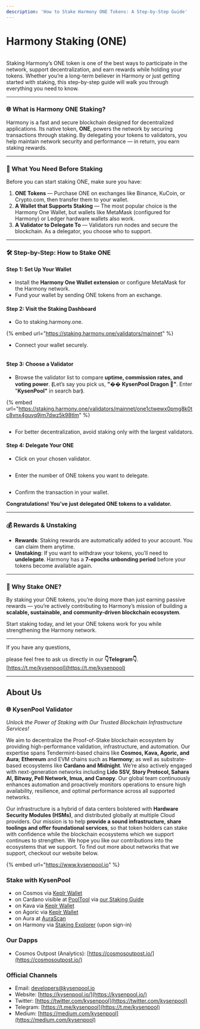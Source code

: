 ```yaml
---
description: 'How to Stake Harmony ONE Tokens: A Step-by-Step Guide'
---
```


# Harmony Staking (ONE)

<figure><img src="../.gitbook/assets/photo_2025-09-19 21.45.16.jpeg" alt=""><figcaption></figcaption></figure>

Staking Harmony’s ONE token is one of the best ways to participate in the network, support decentralization, and earn rewards while holding your tokens. Whether you’re a long-term believer in Harmony or just getting started with staking, this step-by-step guide will walk you through everything you need to know.

***

### 🌐 What is Harmony ONE Staking?

Harmony is a fast and secure blockchain designed for decentralized applications. Its native token, **ONE**, powers the network by securing transactions through staking. By delegating your tokens to validators, you help maintain network security and performance — in return, you earn staking rewards.

***

### 🔑 What You Need Before Staking

Before you can start staking ONE, make sure you have:

1. **ONE Tokens** — Purchase ONE on exchanges like Binance, KuCoin, or Crypto.com, then transfer them to your wallet.
2. **A Wallet that Supports Staking** — The most popular choice is the Harmony One Wallet, but wallets like MetaMask (configured for Harmony) or Ledger hardware wallets also work.
3. **A Validator to Delegate To** — Validators run nodes and secure the blockchain. As a delegator, you choose who to support.

***

### 🛠 Step-by-Step: How to Stake ONE

#### Step 1: Set Up Your Wallet

* Install the **Harmony One Wallet extension** or configure MetaMask for the Harmony network.
* Fund your wallet by sending ONE tokens from an exchange.

#### Step 2: Visit the Staking Dashboard

* Go to staking.harmony.one.

{% embed url="https://staking.harmony.one/validators/mainnet" %}

* Connect your wallet securely.

<figure><img src="../.gitbook/assets/image.png" alt=""><figcaption></figcaption></figure>

#### Step 3: Choose a Validator

* Browse the validator list to compare **uptime, commission rates, and voting power**. **(**&#x4C;et’s say you pick us, **"**&#xD83C;� **KysenPool Dragon 🐉"**. Enter "**KysenPool"** in search ba&#x72;**)**.

{% embed url="https://staking.harmony.one/validators/mainnet/one1ctwewx0pmg8k0tc8vnx4guyq9jm7dwz5k98tlm" %}

<figure><img src="../.gitbook/assets/image (1).png" alt=""><figcaption></figcaption></figure>

* For better decentralization, avoid staking only with the largest validators.

#### Step 4: Delegate Your ONE

* Click on your chosen validator.

<figure><img src="../.gitbook/assets/image (2).png" alt=""><figcaption></figcaption></figure>

* Enter the number of ONE tokens you want to delegate.

<figure><img src="../.gitbook/assets/image (3).png" alt=""><figcaption></figcaption></figure>

* Confirm the transaction in your wallet.

**Congratulations! You’ve just delegated ONE tokens to a validator.**

***

### 💰 Rewards & Unstaking

* **Rewards**: Staking rewards are automatically added to your account. You can claim them anytime.
* **Unstaking**: If you want to withdraw your tokens, you’ll need to **undelegate**. Harmony has a **7-epochs unbonding period** before your tokens become available again.

***

### 🚀 Why Stake ONE?

By staking your ONE tokens, you’re doing more than just earning passive rewards — you’re actively contributing to Harmony’s mission of building a **scalable, sustainable, and community-driven blockchain ecosystem**.

Start staking today, and let your ONE tokens work for you while strengthening the Harmony network.

***

If you have any questions,

please feel free to ask us directly in our **👇Telegram👇**.\
[https://t.me/kysenpool](https://t.me/kysenpool)

***

## About Us

### **🌐 KysenPool Validator**

_Unlock the Power of Staking with Our Trusted Blockchain Infrastructure Services!_

We aim to decentralize the Proof-of-Stake blockchain ecosystem by providing high-performance validation, infrastructure, and automation. Our expertise spans Tendermint-based chains like **Cosmos, Kava, Agoric, and Aura**; **Ethereum** and EVM chains such as **Harmony**; as well as substrate-based ecosystems like **Cardano and Midnight**. We’re also actively engaged with next-generation networks including **Lido SSV, Story Protocol, Sahara AI, Bitway, Pell Network, Imua, and Canopy**. Our global team continuously enhances automation and proactively monitors operations to ensure high availability, resilience, and optimal performance across all supported networks.

Our infrastructure is a hybrid of data centers bolstered with **Hardware Security Modules (HSMs)**, and distributed globally at multiple Cloud providers. Our mission is to help **provide a sound infrastructure, share toolings and offer foundational services**, so that token holders can stake with confidence while the blockchain ecosystems which we support continues to strengthen. We hope you like our contributions into the ecosystems that we support. To find out more about networks that we support, checkout our website below.

{% embed url="https://www.kysenpool.io" %}

### Stake with KysenPool

* on Cosmos via [Keplr Wallet](https://wallet.keplr.app/chains/cosmos-hub?modal=validator\&chain=cosmoshub-4\&validator_address=cosmosvaloper146kwpzhmleafmhtaxulfptyhnvwxzlvm87hwnm)
* on Cardano visible at [PoolTool](https://pooltool.io/pool/490353aa6b85efb28922acd9e0ee1dcf6d0c269b9f0583718b0274ba/delegators) via [our Staking Guide](https://medium.com/kysenpool/cardano-ada-staking-guide-how-to-stake-ada-using-daedalus-yoroi-and-lace-wallets-403a135993f1)
* on Kava via [Keplr Wallet](https://wallet.keplr.app/chains/kava?modal=validator\&chain=kava_2222-10\&validator_address=kavavaloper1rpwemvmt3sex4d8qt4menglfx9rhl0x3py69wj)
* on Agoric via [Keplr Wallet](https://wallet.keplr.app/chains/agoric?modal=validator\&chain=agoric-3\&validator_address=agoricvaloper1pf4dt8kcyc0vjrfedgckw57la9tarmx0mt439g\&referral=true)
* on Aura at [AuraScan](https://aurascan.io/validators/auravaloper1se04rpyxc9tmphuq8ewr747ds77jhv48s7hl42)
* on Harmony via [Staking Explorer](https://staking.harmony.one/validators/mainnet/one1ctwewx0pmg8k0tc8vnx4guyq9jm7dwz5k98tlm) (upon sign-in)

### Our Dapps

* Cosmos Outpost (Analytics): [https://cosmosoutpost.io/](https://cosmosoutpost.io/)

### Official Channels

* Email: [developers@kysenpool.io](mailto:developers@kysenpool.io)
* Website: [https://kysenpool.io/](https://kysenpool.io/)
* Twitter: [https://twitter.com/kysenpool](https://twitter.com/kysenpool)
* Telegram: [https://t.me/kysenpool](https://t.me/kysenpool)
* Medium: [https://medium.com/kysenpool](https://medium.com/kysenpool)

